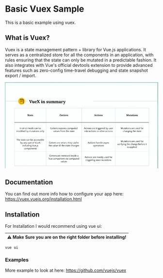 # Basic Vuex Sample 
This is a basic example using vuex. 

## What is Vuex?
Vuex is a state management pattern + library for Vue.js applications. It serves as a centralized store for all the components in an application, with rules ensuring that the state can only be mutated in a predictable fashion. It also integrates with Vue's official devtools extension to provide advanced features such as zero-config time-travel debugging and state snapshot export / import.

![Vuex Summary](src/assets/VuexSummary.png)

## Documentation
You can find out more info how to configure your app here: https://vuex.vuejs.org/installation.html

## Installation
For Installation I would recommend using vue ui:

  | :warning: Make Sure you are on the right folder before installing! |
  | --- |

```npm
vue ui
```

### Examples
More example to look at here:
https://github.com/vuejs/vuex